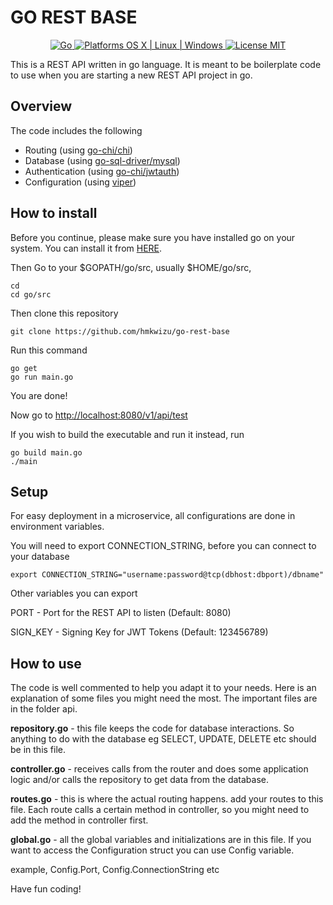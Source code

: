 # GO REST BASE

<p align="center">
    <a href="https://golang.org/doc/install" target="_blank">
        <img src="https://img.shields.io/badge/Language-Go-green.svg?style=flat" alt="Go">
    </a>
    <a href="https://golang.org/doc/install" target="_blank">
        <img src="https://img.shields.io/badge/Platforms-OS%20X%20%7C%20Linux%20%7C%20Windows-green.svg?style=flat" alt="Platforms OS X | Linux | Windows">
    </a>
    <a href="https://github.com/hmkwizu/go-rest-base/blob/master/LICENSE.md" target="_blank">
        <img src="https://img.shields.io/badge/License-MIT-green.svg?style=flat" alt="License MIT">
    </a>
</p>

This is a REST API written in go language. It is meant to be boilerplate code to use when you are starting a new REST API project in go.

## Overview

The code includes the following

* Routing (using [go-chi/chi](https://github.com/go-chi/chi))
* Database (using [go-sql-driver/mysql](https://github.com/go-sql-driver/mysql))
* Authentication (using [go-chi/jwtauth](https://github.com/go-chi/jwtauth))
* Configuration (using [viper](https://github.com/spf13/viper))

## How to install
Before you continue, please make sure you have installed go on your system. You can install it from [HERE](https://golang.org/doc/install).


Then Go to your $GOPATH/go/src, usually $HOME/go/src,

```
cd
cd go/src
```

Then clone this repository

```
git clone https://github.com/hmkwizu/go-rest-base
```

Run this command

```
go get
go run main.go
```
You are done!

Now go to [http://localhost:8080/v1/api/test](http://localhost:8080/v1/api/test)

If you wish to build the executable and run it instead, run

```
go build main.go 
./main
```
## Setup
For easy deployment in a microservice, all configurations are done in environment variables.

You will need to export CONNECTION_STRING, before you can connect to your database

```
export CONNECTION_STRING="username:password@tcp(dbhost:dbport)/dbname"
```

Other variables you can export

PORT - Port for the REST API to listen (Default: 8080)

SIGN_KEY - Signing Key for JWT Tokens (Default: 123456789)

## How to use
The code is well commented to help you adapt it to your needs. Here is an explanation of some files you might need the most. The important files are in the folder api.

**repository.go** - this file keeps the code for database interactions. So anything to do with the database eg SELECT, UPDATE, DELETE etc should be in this file.

**controller.go** - receives calls from the router and does some application logic and/or calls the repository to get data from the database.

**routes.go** - this is where the actual routing happens. add your routes to this file. Each route calls a certain method in controller, so you might need to add the method in controller first.

**global.go** - all the global variables and initializations are in this file. If you want to access the Configuration struct you can use Config variable. 

example, Config.Port, Config.ConnectionString etc

Have fun coding!